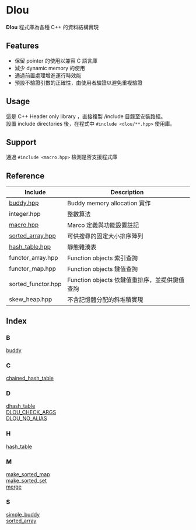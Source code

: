 # Dlou
**Dlou** 程式庫為各種 C++ 的資料結構實現

## Features
* 保留 pointer 的使用以兼容 C 語言庫
* 減少 dynamic memory 的使用
* 通過前置處理增進運行時效能
* 預設不驗證引數的正確性，由使用者驗證以避免重複驗證

## Usage
這是 C++ Header only library ，直接複製 /include 目錄至安裝路經。  
設置 include directories 後，在程式中 `#include <dlou/**.hpp>` 使用庫。

## Support
通過 `#include <macro.hpp>` 檢測是否支援程式庫  

## Reference
| Include | Description |
| --- | --- |
| [buddy.hpp](docs/buddy.md) | Buddy memory allocation 實作 |
| integer.hpp | 整數算法 |
| [macro.hpp](docs/macro.md) | Marco 定義與功能設置註記 |
| [sorted_array.hpp](docs/sorted_array.md) | 可供搜尋的固定大小排序陣列 |
| [hash_table.hpp](docs/hash_table.md) | 靜態雜湊表 |
| functor_array.hpp | Function objects 索引查詢 |
| functor_map.hpp | Function objects 鍵值查詢 |
| sorted_functor.hpp | Function objects 依鍵值重排序，並提供鍵值查詢 |
| skew_heap.hpp | 不含記憶體分配的斜堆積實現 |

## Index
### B
[buddy](docs/buddy.md#buddy)  
### C  
[chained_hash_table](docs/hash_table.md#chained_hash_table)  
### D
[dhash_table](docs/hash_table.md#dhash_table)  
[DLOU_CHECK_ARGS](docs/macro.md)  
[DLOU_NO_ALIAS](docs/macro.md)  
### H  
[hash_table](docs/hash_table.md#hash_table)  
### M
[make_sorted_map](docs/sorted_array.md#make_sorted_map)  
[make_sorted_set](docs/sorted_array.md#make_sorted_set)  
[merge](docs/sorted_array.md#merge)  
### S
[simple_buddy](docs/buddy.md#simple_buddy)  
[sorted_array](docs/sorted_array.md#sorted_array)  
